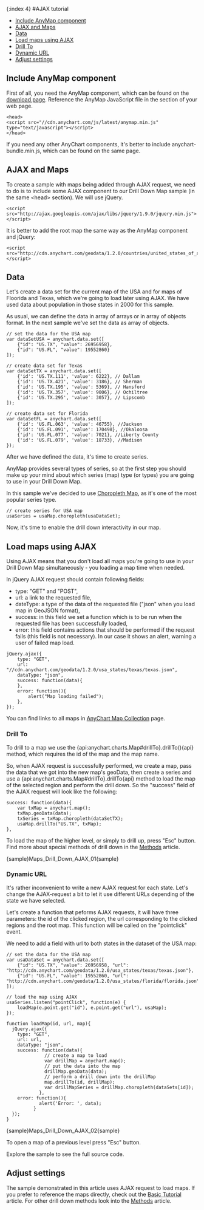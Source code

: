 {:index 4}
#AJAX tutorial

* [Include AnyMap component](#include_anymap_component)
* [AJAX and Maps](#ajax_and_maps)
* [Data](#data)
* [Load maps using AJAX](#load_maps_using_ajax)
 * [Drill To](#drill_to)
 * [Dynamic URL](#dynamic_url)
* [Adjust settings](#adjust_settings)

## Include AnyMap component

First of all, you need the AnyMap component, which can be found on the [download page](../../Quick_Start/Downloading_AnyChart). Reference the AnyMap JavaScript file in the <head> section of your web page.

```
<head>
<script src="//cdn.anychart.com/js/latest/anymap.min.js" type="text/javascript"></script> 
</head>
```

If you need any other AnyChart components, it's better to include anychart-bundle.min.js, which can be found on the same page.

## AJAX and Maps

To create a sample with maps being added through AJAX request, we need to do is to include some AJAX component to our Drill Down Map sample (in the same &lt;head&gt; section). We will use jQuery.

```
<script src="http://ajax.googleapis.com/ajax/libs/jquery/1.9.0/jquery.min.js"></script>
```

It is better to add the root map the same way as the AnyMap component and jQuery:

```
<script src="http://cdn.anychart.com/geodata/1.2.0/countries/united_states_of_america/united_states_of_america.js"></script>
```

## Data

Let's create a data set for the current map of the USA and for maps of Floorida and Texas, which we're going to load later using AJAX. We have used data about population in those states in 2000 for this sample.

As usual, we can define the data in array of arrays or in array of objects format. In the next sample we've set the data as array of objects.

``` 
// set the data for the USA map
var dataSetUSA = anychart.data.set([
    {"id": "US.TX", "value": 26956958},
    {"id": "US.FL", "value": 19552860}
]);

// create data set for Texas
var dataSetTX = anychart.data.set([
    {'id': 'US.TX.111', 'value': 6222}, // Dallam
    {'id': 'US.TX.421', 'value': 3186}, // Sherman
    {'id': 'US.TX.195', 'value': 5369}, // Hansford
    {'id': 'US.TX.357', 'value': 9006}, // Ochiltree
    {'id': 'US.TX.295', 'value': 3057}, // Lipscomb
]);

// create data set for Florida 
var dataSetFL = anychart.data.set([
    {'id': 'US.FL.063', 'value': 46755}, //Jackson
    {'id': 'US.FL.091', 'value': 170498}, //Okaloosa
    {'id': 'US.FL.077', 'value': 7021}, //Liberty County
    {'id': 'US.FL.079', 'value': 18733}, //Madison
});
```

After we have defined the data, it's time to create series.

AnyMap provides several types of series, so at the first step you should make up your mind about which series (map) type (or types) you are going to use in your Drill Down Map.

In this sample we've decided to use [Choropleth Map](../Choropleth_Map), as it's one of the most popular series type.

```
// create series for USA map
usaSeries = usaMap.choropleth(usaDataSet);
```

Now, it's time to enable the drill down interactivity in our map.

## Load maps using AJAX

Using AJAX means that you don't load all maps you're going to use in your Drill Down Map simultaneously - you loading a map  time when needed. 

In jQuery AJAX request should contain following fields:
 - type: "GET" and "POST",
 - url: a link to the requested file,
 - dateType: a type of the data of the requested file ("json" when you load map in GeoJSON format),
 - success: in this field we set a function which is to be run when the requested file has been successfully loaded,
 - error: this field contains actions that should be performed if the request fails (this field is not necessary). In our case it shows an alert, warning a user of failed map load.

```
jQuery.ajax({
    type: "GET", 
    url: "//cdn.anychart.com/geodata/1.2.0/usa_states/texas/texas.json", 
    dataType: "json",
    success: function(data){
    },
    error: function(){
    	alert("Map loading failed");
    },
});
```

You can find links to all maps in <a href="http://cdn.anychart.com/#map-collection">AnyChart Map Collection</a> page.

### Drill To

To drill to a map we use the {api:anychart.charts.Map#drillTo}.drillTo(){api} method, which requires the id of the map and the map name. 

So, when AJAX request is successfully performed, we create a map, pass the data that we got into the new map's geoData, then create a series and use a {api:anychart.charts.Map#drillTo}.drillTo{api} method to load the map of the selected region and perform the drill down. So the "success" field of the AJAX request will look like the following:

```
success: function(data){
    var txMap = anychart.map();
    txMap.geoData(data);
    txSeries = txMap.choropleth(dataSetTX); 
    usaMap.drillTo("US.TX", txMap);  
}, 
```

To load the map of the higher level, or simply to drill up, press "Esc" button. Find more about special methods of drill down in the [Methods](Methods) article.

{sample}Maps\_Drill\_Down\_AJAX\_01{sample}

### Dynamic URL

It's rather inconvenient to write a new AJAX request for each state. Let's change the AJAX-request a bit to let it use different URLs depending of the state we have selected.

Let's create a function that peforms AJAX requests, it will have three parameters: the id of the clicked region, the url corresponding to the clicked regions and the root map. This function will be called on the "pointclick" event.

We need to add a field with url to both states in the dataset of the USA map:

```
// set the data for the USA map
var usaDataSet = anychart.data.set([
    {"id": "US.TX", "value": 26956958, "url": "http://cdn.anychart.com/geodata/1.2.0/usa_states/texas/texas.json"},
    {"id": "US.FL", "value": 19552860, "url": "http://cdn.anychart.com/geodata/1.2.0/usa_states/florida/florida.json"}
]);

// load the map using AJAX
usaSeries.listen("pointClick", function(e) {
    loadMap(e.point.get("id"), e.point.get("url"), usaMap);      
});

function loadMap(id, url, map){
  jQuery.ajax({
    type: "GET",
    url: url, 
    dataType: "json", 
    success: function(data){              
              // create a map to load
              var drillMap = anychart.map();
              // put the data into the map
              drillMap.geoData(data);
              // perform a drill down into the drillMap
              map.drillTo(id, drillMap);
              var drillMapSeries = drillMap.choropleth(dataSets[id]);
            },
    error: function(){
            alert('Error: ', data);
          }
  });
}                                                                               
```

{sample}Maps\_Drill\_Down\_AJAX\_02{sample}

To open a map of a previous level press "Esc" button.

Explore the sample to see the full source code.

## Adjust settings

The sample demonstrated in this article uses AJAX request to load maps. If you prefer to reference the maps directly, check out the [Basic Tutorial](Basic_Tutorial) article. For other drill down methods look into the [Methods](Methods) article.
